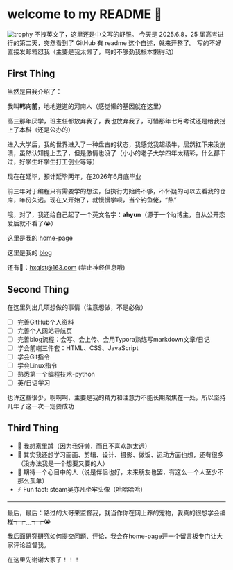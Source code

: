 # welcome to my README 👋
![trophy](https://github-profile-trophy.vercel.app/?username=Flygreenbaby)
不拽英文了，这里还是中文写的舒服。
今天是 2025.6.8，25 届高考进行的第二天，突然看到了 GitHub 有 readme 这个自述，就来开整了。
写的不好直接发邮箱怼我（主要是我太懒了，骂的不够劲我根本懒得动）

## First Thing

当然是自我介绍了：

我叫**韩向前**，地地道道的河南人（感觉懒的基因就在这里）

高三那年厌学，班主任都放弃我了，我也放弃我了，可惜那年七月考试还是给我捞上了本科（还是公办的）

进入大学后，我的世界进入了一种盘古的状态，我感觉我超级牛，居然扛下来没崩溃，虽然认知提上去了，但是激情也没了（小小的老子大学四年太精彩，什么都干过，好学生坏学生打工创业等等）

现在在延毕，预计延毕两年，在2026年6月底毕业

前三年对于编程只有需要学的想法，但执行力始终不够，不怀疑的可以去看我的仓库，年份久远。现在又开始了，就慢慢学呗，当个钓鱼佬，“熬”

哦，对了，我还给自己起了一个英文名字：**ahyun**（源于一个ig博主，自从公开恋爱后就不看了😭）

这里是我的 [home-page](ahyun.org.cn)

这里是我的 [blog](blog.ahyun.org.cn)

还有📮：<hxqlst@163.com> (禁止神经信息哦)



## Second Thing

在这里列出几项想做的事情（注意想做，不是必做）

- [ ] 完善GitHub个人资料
- [ ] 完善个人网站导航页
- [ ] 完善blog流程：会写、会上传、会用Typora熟练写markdown文章/日记
- [ ] 学会前端三件套：HTML、CSS、JavaScript
- [ ] 学会Git指令
- [ ] 学会Linux指令
- [ ] 熟悉第一个编程技术-python
- [ ] 英/日语学习

也许这些很少，啊啊啊，主要是我的精力和注意力不能长期聚焦在一处，所以坚持几年了这一次一定要成功  

## Third Thing

- 🔭 我想家里蹲（因为我好懒，而且不喜欢跑太远）
- 🌱 其实我还想学习画画、剪辑、设计、摄影、做饭、运动方面也想，还有很多（没办法我是一个想要又要的人）
- 🤔 期待一个心目中的人（说是伴侣也好，未来朋友也罢，有这么一个人至少不那么孤单）
- ⚡ Fun fact: steam吴亦凡坐牢头像（哈哈哈哈）

***

最后，最后：路过的大哥来监督我，就当作你在网上养的宠物，我真的很想学会编程┭┮﹏┭┮😭

我后面研究研究如何提交问题、评论，我会在home-page开一个留言板专门让大家评论监督我。

在这里先谢谢大家了！！！

